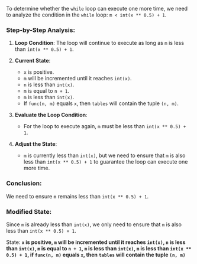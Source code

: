 To determine whether the `while` loop can execute one more time, we need to analyze the condition in the `while` loop: `m < int(x ** 0.5) + 1`.

### Step-by-Step Analysis:

1. **Loop Condition**: The loop will continue to execute as long as `m` is less than `int(x ** 0.5) + 1`.

2. **Current State**:
   - `x` is positive.
   - `m` will be incremented until it reaches `int(x)`.
   - `n` is less than `int(x)`.
   - `m` is equal to `n + 1`.
   - `m` is less than `int(x)`.
   - If `func(n, m)` equals `x`, then `tables` will contain the tuple `(n, m)`.

3. **Evaluate the Loop Condition**:
   - For the loop to execute again, `m` must be less than `int(x ** 0.5) + 1`.

4. **Adjust the State**:
   - `m` is currently less than `int(x)`, but we need to ensure that `m` is also less than `int(x ** 0.5) + 1` to guarantee the loop can execute one more time.

### Conclusion:
We need to ensure `m` remains less than `int(x ** 0.5) + 1`.

### Modified State:
Since `m` is already less than `int(x)`, we only need to ensure that `m` is also less than `int(x ** 0.5) + 1`.

State: **`x` is positive, `m` will be incremented until it reaches `int(x)`, `n` is less than `int(x)`, `m` is equal to `n + 1`, `m` is less than `int(x)`, `m` is less than `int(x ** 0.5) + 1`, if `func(n, m)` equals `x`, then `tables` will contain the tuple `(n, m)`**